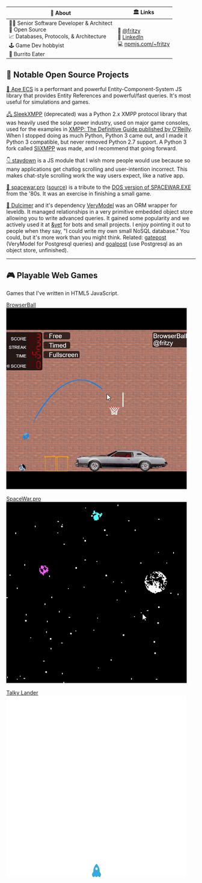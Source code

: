 | 🤔 About                                                                                                                                                                                                                  | 🏛️ Links                                                                                                                                                                                                                                                                    |
|--------------------------------------------------------------------------------------------------------------------------------------------------------------------------------------------------------------------------|----------------------------------------------------------------------------------------------------------------------------------------------------------------------------------------------------------------------------------------------------------------------------|
| 👨‍💻 Senior Software Developer & Architect<br>💬 Open Source<br>📈 Databases, Protocols, & Architecture<br>🕹️ Game Dev hobbyist<br>🌯 Burrito Eater |🐤 [@fritzy](https://twitter.com/fritzy)<br> 🔗 [LinkedIn](https://www.linkedin.com/in/nathan-fritz-7054302/) <br> 💻 [npmjs.com/~fritzy](https://npmjs.com/fritzy)


## 📓 Notable Open Source Projects

[🦍 Ape ECS](https://github.com/fritzy/ape-ecs) is a performant and powerful Entity-Component-System JS library that provides Entity References and powerful/fast queries. It's most useful for simulations and games.

[🖧 SleekXMPP](https://github.com/fritzy/sleekxmpp) (deprecated) was a Python 2.x XMPP protocol library that was heavily used the solar power industry, used on major game consoles, used for the examples in [XMPP: The Definitive Guide published by O'Reilly](https://www.oreilly.com/library/view/xmpp-the-definitive/9780596157524/). When I stopped doing as much Python, Python 3 came out, and I made it Python 3 compatible, but never removed Python 2.7 support. A Python 3 fork called [SliXMPP](https://github.com/poezio/slixmpp) was made, and I recommend that going forward.

[👇 staydown](https://github.com/fritzy/staydown) is a JS module that I wish more people would use because so many applications get chatlog scrolling and user-intention incorrect. This makes chat-style scrolling work the way users expect, like a native app.

[👾 spacewar.pro](https://spacewar.pro) ([source](https://github.com/fritzy/spacewar.pro)) is a tribute to the [DOS version of SPACEWAR.EXE](https://archive.org/details/msdos_Spacewar_1985) from the '80s. It was an exercise in finishing a small game.

[🎵 Dulcimer](https://github.com/fritzy/Dulcimer) and it's dependency [VeryModel](https://github.com/fritzy/VeryModel) was an ORM wrapper for leveldb. It managed relationships in a very primitive embedded object store allowing you to write advanced queries. It gained some popularity and we actively used it at [&yet](https://andyet.com) for bots and small projects. I enjoy pointing it out to people when they say, "I could write my own small NoSQL database." You could, but it's more work than you might think. Related: [gatepost](https://github.com/fritzy/gatepost) (VeryModel for Postgresql queries) and [goalpost](https://github.com/fritzy/goalpost) (use Postgresql as an object store, unfinished).

---

## 🎮 Playable Web Games

Games that I've written in HTML5 JavaScript.

[BrowserBall](https://browserball.com)  
![BrowserBall Animation](https://raw.githubusercontent.com/fritzy/fritzy/master/imgs/browserball.gif?raw=true)

[SpaceWar.pro](https://spacewar.pro)  
![SpaceWar.pro Animation](https://raw.githubusercontent.com/fritzy/fritzy/master/imgs/spacewar.gif?raw=true)

[Talky Lander](https://talkylander.com)  
![Talky Lander Animation](https://raw.githubusercontent.com/fritzy/fritzy/master/imgs/talkylander.gif?raw=true)

<!--
**fritzy/fritzy** is a ✨ _special_ ✨ repository because its `README.md` (this file) appears on your GitHub profile.

Here are some ideas to get you started:

- 🔭 I’m currently working on ...
- 🌱 I’m currently learning ...
- 👯 I’m looking to collaborate on ...
- 🤔 I’m looking for help with ...
- 💬 Ask me about ...
- 📫 How to reach me: ...
- 😄 Pronouns: ...
- ⚡ Fun fact: ...
-->
